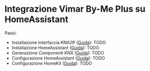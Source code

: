 # Integrazione Vimar By-Me Plus su HomeAssistant

Passi:

- Installazione Interfaccia KNX/IP ([Guida](https://github.com/Andrea-Prosseda/vimar-byme-plus-homeassistant/tree/main/docs/nx-ip-interface.md)): TODO
- Installazione HomeAssistant ([Guida](todo)): TODO
- Generazione Componenti KNX ([Guida](todo)): TODO
- Configurazione HomeAssistant ([Guida](todo)): TODO
- Configurazione HomeKit ([Guida](todo)): TODO

<br/>


